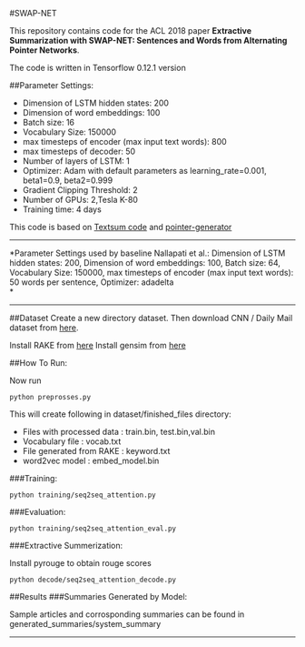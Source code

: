 #SWAP-NET 

This repository contains code for the ACL 2018 paper 
**Extractive Summarization with SWAP-NET: Sentences and Words from Alternating Pointer Networks**.

 The code is written in Tensorflow 0.12.1 version

##Parameter Settings:

-  Dimension of LSTM hidden states: 200
- Dimension of word embeddings: 100
- Batch size: 16
- Vocabulary Size: 150000
- max timesteps of encoder (max input text words): 800
- max timesteps of decoder: 50
- Number of layers of LSTM: 1
- Optimizer: Adam with default parameters as
     learning_rate=0.001,
     beta1=0.9,
     beta2=0.999    
- Gradient Clipping Threshold: 2    
- Number of GPUs: 2,Tesla K-80
- Training time: 4 days

This code is based on [Textsum code](https://github.com/tensorflow/models/tree/master/textsum) and [pointer-generator](https://github.com/abisee/pointer-generator#help-ive-got-nans)

------------

*Parameter Settings used by baseline Nallapati et al.:
Dimension of LSTM hidden states: 200, Dimension of word embeddings: 100, Batch size: 64, Vocabulary Size: 150000, max timesteps of encoder (max input text words): 50 words per sentence, Optimizer: adadelta    
*

------------


##Dataset
Create a new directory dataset\. Then download CNN / Daily Mail dataset from [here](https://docs.google.com/uc?id=0B0Obe9L1qtsnSXZEd0JCenIyejg&export=download).


Install RAKE from [here](https://github.com/zelandiya/RAKE-tutorial)
Install gensim from [here](https://radimrehurek.com/gensim/install.html)

##How To Run:

Now run 

    python preprosses.py

This will create following in dataset/finished_files directory:

- Files with processed data : train.bin, test.bin,val.bin 
- Vocabulary file : vocab.txt  
- File generated from RAKE : keyword.txt 
- word2vec model : embed_model.bin


###Training:



    python training/seq2seq_attention.py

###Evaluation:



    python training/seq2seq_attention_eval.py

###Extractive Summerization:

Install pyrouge to obtain rouge scores



    python decode/seq2seq_attention_decode.py

##Results
###Summaries Generated by Model:

Sample articles and corrosponding summaries can be found in generated_summaries/system_summary


------------


   

